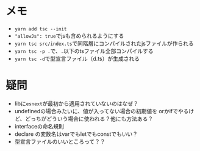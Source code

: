 # メモ
- `yarn add tsc --init`
- `"allowJs": true`でjsも含められるようにする
- `yarn tsc src/index.ts`で同階層にコンパイルされたjsファイルが作られる
- `yarn tsc -p .`で、`.`以下のtsファイル全部コンパイルする
- `yarn tsc -d`で型宣言ファイル（d.ts）が生成される

# 疑問
- libに`esnext`が最初から適用されていないのはなぜ？
- undefinedの場合みたいに、値が入ってない場合の初期値を orかifでやるけど、どっちがどういう場合に使われる？他にも方法ある？
- interfaceの命名規則
- declare の変数名はvarでもletでもconstでもいい？
- 型宣言ファイルのいいところって？？